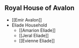 ## Royal House of Avalon
* [[Emir Avalon]]
* Eliade Household
	* [[Amarion Eliade]]
    * [[Jeral Eliade]]
    * [[Evienne Eliade]]